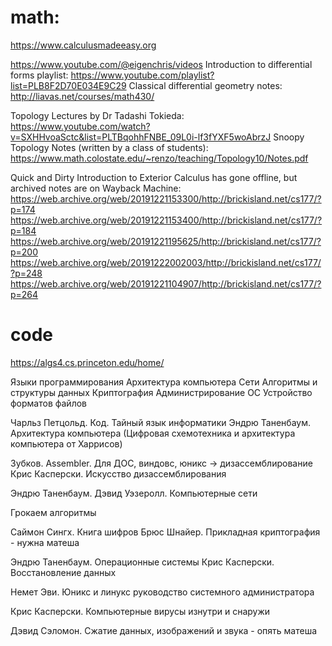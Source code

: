
# math:
https://www.calculusmadeeasy.org

https://www.youtube.com/@eigenchris/videos
Introduction to differential forms playlist: https://www.youtube.com/playlist?list=PLB8F2D70E034E9C29
Classical differential geometry notes: http://liavas.net/courses/math430/

Topology Lectures by Dr Tadashi Tokieda: https://www.youtube.com/watch?v=SXHHvoaSctc&list=PLTBqohhFNBE_09L0i-lf3fYXF5woAbrzJ
Snoopy Topology Notes (written by a class of students): https://www.math.colostate.edu/~renzo/teaching/Topology10/Notes.pdf

Quick and Dirty Introduction to Exterior Calculus has gone offline, but archived notes are on Wayback Machine:
https://web.archive.org/web/20191221153300/http://brickisland.net/cs177/?p=174
https://web.archive.org/web/20191221153400/http://brickisland.net/cs177/?p=184
https://web.archive.org/web/20191221195625/http://brickisland.net/cs177/?p=200
https://web.archive.org/web/20191222002003/http://brickisland.net/cs177/?p=248
https://web.archive.org/web/20191221104907/http://brickisland.net/cs177/?p=264

# code
https://algs4.cs.princeton.edu/home/

Языки программирования
Архитектура компьютера
Сети
Алгоритмы и структуры данных
Криптография
Администрирование ОС
Устройство форматов файлов



Чарльз Петцольд. Код. Тайный язык информатики
Эндрю Таненбаум. Архитектура компьютера
(Цифровая схемотехника и архитектура компьютера от Харрисов)

Зубков. Assembler. Для ДОС, виндовс, юникс -> дизассемблирование
Крис Касперски. Искусство дизассемблирования

Эндрю Таненбаум. Дэвид Уэзеролл. Компьютерные сети

Грокаем алгоритмы

Саймон Сингх. Книга шифров
Брюс Шнайер. Прикладная криптография - нужна матеша

Эндрю Таненбаум. Операционные системы
Крис Касперски. Восстановление данных

Немет Эви. Юникс и линукс руководство системного администратора

Крис Касперски. Компьютерные вирусы изнутри и снаружи

Дэвид Сэломон. Сжатие данных, изображений и звука - опять матеша


